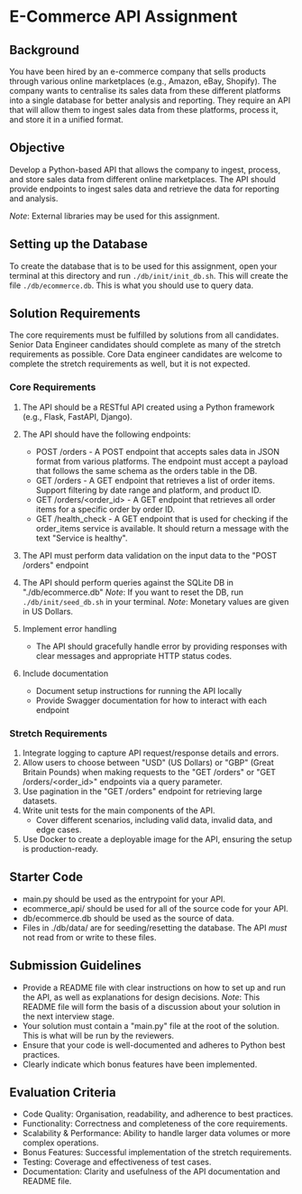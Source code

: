# E-Commerce API Assignment

## Background

You have been hired by an e-commerce company that sells products through various online marketplaces (e.g., Amazon, eBay, Shopify). The company wants to centralise its sales data from these different platforms into a single database for better analysis and reporting. They require an API that will allow them to ingest sales data from these platforms, process it, and store it in a unified format.

## Objective

Develop a Python-based API that allows the company to ingest, process, and store sales data from different online marketplaces. The API should provide endpoints to ingest sales data and retrieve the data for reporting and analysis.

_Note_: External libraries may be used for this assignment.

## Setting up the Database

To create the database that is to be used for this assignment, open your terminal at this directory and run `./db/init/init_db.sh`. This will create the file `./db/ecommerce.db`. This is what you should use to query data.

## Solution Requirements

The core requirements must be fulfilled by solutions from all candidates. Senior Data Engineer candidates should complete as many of the stretch requirements as possible. Core Data engineer candidates are welcome to complete the stretch requirements as well, but it is not expected.

### Core Requirements

1. The API should be a RESTful API created using a Python framework (e.g., Flask, FastAPI, Django).
2. The API should have the following endpoints:

   - POST /orders - A POST endpoint that accepts sales data in JSON format from various platforms. The endpoint must accept a payload that follows the same schema as the orders table in the DB.
   - GET /orders - A GET endpoint that retrieves a list of order items. Support filtering by date range and platform, and product ID.
   - GET /orders/<order_id> - A GET endpoint that retrieves all order items for a specific order by order ID.
   - GET /health_check - A GET endpoint that is used for checking if the order_items service is available. It should return a message with the text "Service is healthy".

3. The API must perform data validation on the input data to the "POST /orders" endpoint
4. The API should perform queries against the SQLite DB in "./db/ecommerce.db"
   _Note_: If you want to reset the DB, run `./db/init/seed_db.sh` in your terminal.
   _Note_: Monetary values are given in US Dollars.

5. Implement error handling

   - The API should gracefully handle error by providing responses with clear messages and appropriate HTTP status codes.

6. Include documentation

   - Document setup instructions for running the API locally
   - Provide Swagger documentation for how to interact with each endpoint

### Stretch Requirements

1. Integrate logging to capture API request/response details and errors.
2. Allow users to choose between "USD" (US Dollars) or "GBP" (Great Britain Pounds) when making requests to the "GET /orders" or "GET /orders/<order_id>" endpoints via a query parameter.
3. Use pagination in the "GET /orders" endpoint for retrieving large datasets.
4. Write unit tests for the main components of the API.
   - Cover different scenarios, including valid data, invalid data, and edge cases.
5. Use Docker to create a deployable image for the API, ensuring the setup is production-ready.

## Starter Code

- main.py should be used as the entrypoint for your API.
- ecommerce_api/ should be used for all of the source code for your API.
- db/ecommerce.db should be used as the source of data.
- Files in ./db/data/ are for seeding/resetting the database. The API _must_ not read from or write to these files.

## Submission Guidelines

- Provide a README file with clear instructions on how to set up and run the API, as well as explanations for design decisions. _Note_: This README file will form the basis of a discussion about your solution in the next interview stage.
- Your solution must contain a "main.py" file at the root of the solution. This is what will be run by the reviewers.
- Ensure that your code is well-documented and adheres to Python best practices.
- Clearly indicate which bonus features have been implemented.

## Evaluation Criteria

- Code Quality: Organisation, readability, and adherence to best practices.
- Functionality: Correctness and completeness of the core requirements.
- Scalability & Performance: Ability to handle larger data volumes or more complex operations.
- Bonus Features: Successful implementation of the stretch requirements.
- Testing: Coverage and effectiveness of test cases.
- Documentation: Clarity and usefulness of the API documentation and README file.
